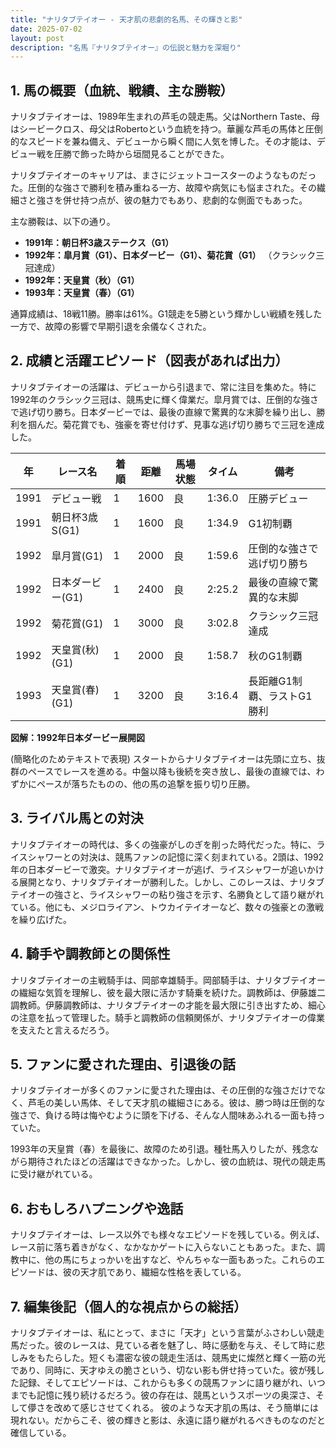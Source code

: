 ```yaml
---
title: "ナリタブテイオー - 天才肌の悲劇的名馬、その輝きと影"
date: 2025-07-02
layout: post
description: "名馬『ナリタブテイオー』の伝説と魅力を深堀り"
---
```


## 1. 馬の概要（血統、戦績、主な勝鞍）

ナリタブテイオーは、1989年生まれの芦毛の競走馬。父はNorthern Taste、母はシービークロス、母父はRobertoという血統を持つ。華麗な芦毛の馬体と圧倒的なスピードを兼ね備え、デビューから瞬く間に人気を博した。その才能は、デビュー戦を圧勝で飾った時から垣間見ることができた。

ナリタブテイオーのキャリアは、まさにジェットコースターのようなものだった。圧倒的な強さで勝利を積み重ねる一方、故障や病気にも悩まされた。その繊細さと強さを併せ持つ点が、彼の魅力でもあり、悲劇的な側面でもあった。

主な勝鞍は、以下の通り。

* **1991年：朝日杯3歳ステークス（G1）**
* **1992年：皐月賞（G1）、日本ダービー（G1）、菊花賞（G1）**  （クラシック三冠達成）
* **1992年：天皇賞（秋）（G1）**
* **1993年：天皇賞（春）（G1）**

通算成績は、18戦11勝。勝率は61%。G1競走を5勝という輝かしい戦績を残した一方で、故障の影響で早期引退を余儀なくされた。


## 2. 成績と活躍エピソード（図表があれば出力）

ナリタブテイオーの活躍は、デビューから引退まで、常に注目を集めた。特に1992年のクラシック三冠は、競馬史に輝く偉業だ。皐月賞では、圧倒的な強さで逃げ切り勝ち。日本ダービーでは、最後の直線で驚異的な末脚を繰り出し、勝利を掴んだ。菊花賞でも、強豪を寄せ付けず、見事な逃げ切り勝ちで三冠を達成した。

| 年 | レース名          | 着順 | 距離 | 馬場状態 | タイム     | 備考                               |
|---|-----------------|-----|-----|---------|-----------|------------------------------------|
| 1991 | デビュー戦        | 1   | 1600 | 良      | 1:36.0    | 圧勝デビュー                             |
| 1991 | 朝日杯3歳S(G1) | 1   | 1600 | 良      | 1:34.9    | G1初制覇                             |
| 1992 | 皐月賞(G1)      | 1   | 2000 | 良      | 1:59.6    | 圧倒的な強さで逃げ切り勝ち             |
| 1992 | 日本ダービー(G1) | 1   | 2400 | 良      | 2:25.2    | 最後の直線で驚異的な末脚               |
| 1992 | 菊花賞(G1)      | 1   | 3000 | 良      | 3:02.8    | クラシック三冠達成                     |
| 1992 | 天皇賞(秋)(G1)  | 1   | 2000 | 良      | 1:58.7    | 秋のG1制覇                             |
| 1993 | 天皇賞(春)(G1)  | 1   | 3200 | 良      | 3:16.4    | 長距離G1制覇、ラストG1勝利           |


**図解：1992年日本ダービー展開図**

(簡略化のためテキストで表現)
スタートからナリタブテイオーは先頭に立ち、抜群のペースでレースを進める。中盤以降も後続を突き放し、最後の直線では、わずかにペースが落ちたものの、他の馬の追撃を振り切り圧勝。


## 3. ライバル馬との対決

ナリタブテイオーの時代は、多くの強豪がしのぎを削った時代だった。特に、ライスシャワーとの対決は、競馬ファンの記憶に深く刻まれている。2頭は、1992年の日本ダービーで激突。ナリタブテイオーが逃げ、ライスシャワーが追いかける展開となり、ナリタブテイオーが勝利した。しかし、このレースは、ナリタブテイオーの強さと、ライスシャワーの粘り強さを示す、名勝負として語り継がれている。他にも、メジロライアン、トウカイテイオーなど、数々の強豪との激戦を繰り広げた。


## 4. 騎手や調教師との関係性

ナリタブテイオーの主戦騎手は、岡部幸雄騎手。岡部騎手は、ナリタブテイオーの繊細な気質を理解し、彼を最大限に活かす騎乗を続けた。調教師は、伊藤雄二調教師。伊藤調教師は、ナリタブテイオーの才能を最大限に引き出すため、細心の注意を払って管理した。騎手と調教師の信頼関係が、ナリタブテイオーの偉業を支えたと言えるだろう。


## 5. ファンに愛された理由、引退後の話

ナリタブテイオーが多くのファンに愛された理由は、その圧倒的な強さだけでなく、芦毛の美しい馬体、そして天才肌の繊細さにある。彼は、勝つ時は圧倒的な強さで、負ける時は悔やむように頭を下げる、そんな人間味あふれる一面も持っていた。

1993年の天皇賞（春）を最後に、故障のため引退。種牡馬入りしたが、残念ながら期待されたほどの活躍はできなかった。しかし、彼の血統は、現代の競走馬に受け継がれている。


## 6. おもしろハプニングや逸話

ナリタブテイオーは、レース以外でも様々なエピソードを残している。例えば、レース前に落ち着きがなく、なかなかゲートに入らないこともあった。また、調教中に、他の馬にちょっかいを出すなど、やんちゃな一面もあった。これらのエピソードは、彼の天才肌であり、繊細な性格を表している。


## 7. 編集後記（個人的な視点からの総括）

ナリタブテイオーは、私にとって、まさに「天才」という言葉がふさわしい競走馬だった。彼のレースは、見ている者を魅了し、時に感動を与え、そして時に悲しみをもたらした。短くも濃密な彼の競走生活は、競馬史に燦然と輝く一筋の光であり、同時に、天才ゆえの脆さという、切ない影も併せ持っていた。彼が残した記録、そしてエピソードは、これからも多くの競馬ファンに語り継がれ、いつまでも記憶に残り続けるだろう。彼の存在は、競馬というスポーツの奥深さ、そして儚さを改めて感じさせてくれる。  彼のような天才肌の馬は、そう簡単には現れない。だからこそ、彼の輝きと影は、永遠に語り継がれるべきものなのだと確信している。

